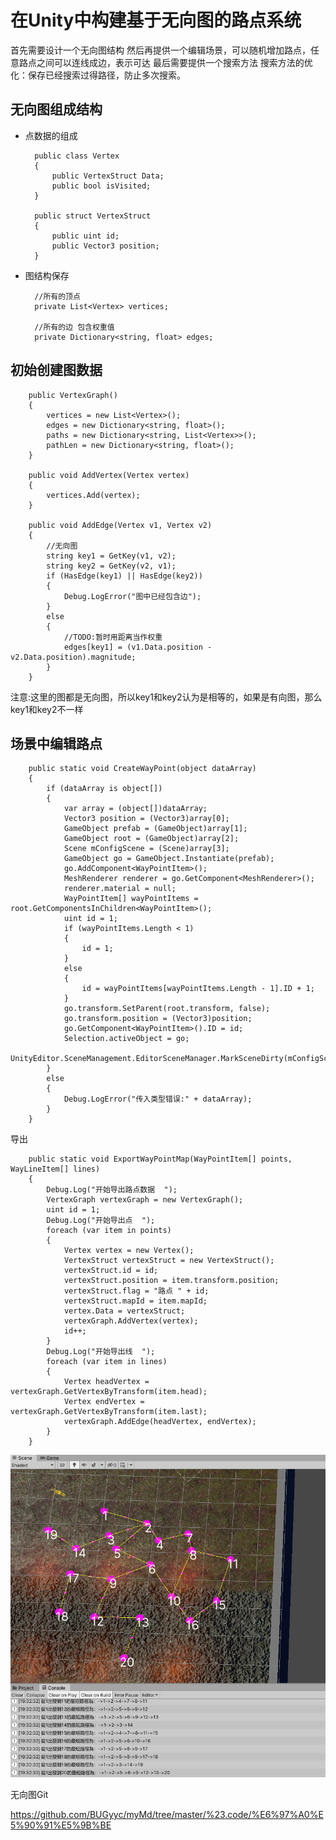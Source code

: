 
# 在Unity中构建基于无向图的路点系统

首先需要设计一个无向图结构
然后再提供一个编辑场景，可以随机增加路点，任意路点之间可以连线成边，表示可达
最后需要提供一个搜索方法
搜索方法的优化：保存已经搜索过得路径，防止多次搜索。

## 无向图组成结构

- 点数据的组成



        public class Vertex
        {
            public VertexStruct Data;
            public bool isVisited;
        }

        public struct VertexStruct
        {
            public uint id;
            public Vector3 position;
        }

- 图结构保存

        //所有的顶点
        private List<Vertex> vertices;

        //所有的边 包含权重值
        private Dictionary<string, float> edges;


## 初始创建图数据

        public VertexGraph()
        {
            vertices = new List<Vertex>();
            edges = new Dictionary<string, float>();
            paths = new Dictionary<string, List<Vertex>>();
            pathLen = new Dictionary<string, float>();
        }

        public void AddVertex(Vertex vertex)
        {
            vertices.Add(vertex);
        }

        public void AddEdge(Vertex v1, Vertex v2)
        {
            //无向图
            string key1 = GetKey(v1, v2);
            string key2 = GetKey(v2, v1);
            if (HasEdge(key1) || HasEdge(key2))
            {
                Debug.LogError("图中已经包含边");
            }
            else
            {
                //TODO:暂时用距离当作权重
                edges[key1] = (v1.Data.position - v2.Data.position).magnitude;
            }
        }

注意:这里的图都是无向图，所以key1和key2认为是相等的，如果是有向图，那么key1和key2不一样


## 场景中编辑路点

        public static void CreateWayPoint(object dataArray)
        {
            if (dataArray is object[])
            {
                var array = (object[])dataArray;
                Vector3 position = (Vector3)array[0];
                GameObject prefab = (GameObject)array[1];
                GameObject root = (GameObject)array[2];
                Scene mConfigScene = (Scene)array[3];
                GameObject go = GameObject.Instantiate(prefab);
                go.AddComponent<WayPointItem>();
                MeshRenderer renderer = go.GetComponent<MeshRenderer>();
                renderer.material = null;
                WayPointItem[] wayPointItems = root.GetComponentsInChildren<WayPointItem>();
                uint id = 1;
                if (wayPointItems.Length < 1)
                {
                    id = 1;
                }
                else
                {
                    id = wayPointItems[wayPointItems.Length - 1].ID + 1;
                }
                go.transform.SetParent(root.transform, false);
                go.transform.position = (Vector3)position;
                go.GetComponent<WayPointItem>().ID = id;
                Selection.activeObject = go;
                UnityEditor.SceneManagement.EditorSceneManager.MarkSceneDirty(mConfigScene);
            }
            else
            {
                Debug.LogError("传入类型错误:" + dataArray);
            }
        }


导出

        public static void ExportWayPointMap(WayPointItem[] points, WayLineItem[] lines)
        {
            Debug.Log("开始导出路点数据  ");
            VertexGraph vertexGraph = new VertexGraph();
            uint id = 1;
            Debug.Log("开始导出点  ");
            foreach (var item in points)
            {
                Vertex vertex = new Vertex();
                VertexStruct vertexStruct = new VertexStruct();
                vertexStruct.id = id;
                vertexStruct.position = item.transform.position;
                vertexStruct.flag = "路点 " + id;
                vertexStruct.mapId = item.mapId;
                vertex.Data = vertexStruct;
                vertexGraph.AddVertex(vertex);
                id++;
            }
            Debug.Log("开始导出线  ");
            foreach (var item in lines)
            {
                Vertex headVertex = vertexGraph.GetVertexByTransform(item.head);
                Vertex endVertex = vertexGraph.GetVertexByTransform(item.last);
                vertexGraph.AddEdge(headVertex, endVertex);
            }
        }


![avatar](https://raw.githubusercontent.com/BUGyyc/myMd/master/%23.res/pic/U8GY%7BPU%60MH%40KDJJC%7B05%40~0Y.png)


无向图Git

https://github.com/BUGyyc/myMd/tree/master/%23.code/%E6%97%A0%E5%90%91%E5%9B%BE


    